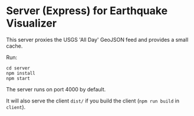 # Server (Express) for Earthquake Visualizer

This server proxies the USGS 'All Day' GeoJSON feed and provides a small cache.

Run:
```
cd server
npm install
npm start
```

The server runs on port 4000 by default.

It will also serve the client `dist/` if you build the client (`npm run build` in `client`).
